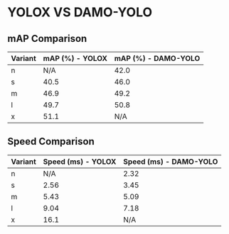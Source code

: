 ---
---
# YOLOX VS DAMO-YOLO

## mAP Comparison

| Variant | mAP (%) - YOLOX | mAP (%) - DAMO-YOLO |
|---------|--------------------|--------------------|
| n | N/A | 42.0 |
| s | 40.5 | 46.0 |
| m | 46.9 | 49.2 |
| l | 49.7 | 50.8 |
| x | 51.1 | N/A |

## Speed Comparison

| Variant | Speed (ms) - YOLOX | Speed (ms) - DAMO-YOLO |
|---------|-----------------------|-----------------------|
| n | N/A | 2.32 |
| s | 2.56 | 3.45 |
| m | 5.43 | 5.09 |
| l | 9.04 | 7.18 |
| x | 16.1 | N/A |
